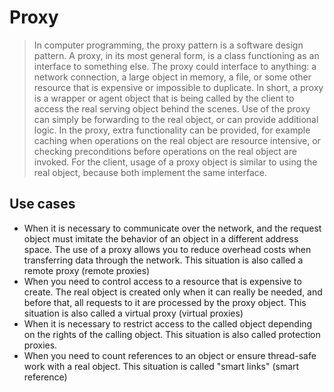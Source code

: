 ﻿# Proxy

> In computer programming, the proxy pattern is a software design pattern. A proxy, in its most general form, is a class functioning as an interface to something else. The proxy could interface to anything: a network connection, a large object in memory, a file, or some other resource that is expensive or impossible to duplicate. In short, a proxy is a wrapper or agent object that is being called by the client to access the real serving object behind the scenes. Use of the proxy can simply be forwarding to the real object, or can provide additional logic. In the proxy, extra functionality can be provided, for example caching when operations on the real object are resource intensive, or checking preconditions before operations on the real object are invoked. For the client, usage of a proxy object is similar to using the real object, because both implement the same interface.

## Use cases

* When it is necessary to communicate over the network, and the request object must imitate the behavior of an object in a different address space. The use of a proxy allows you to reduce overhead costs when transferring data through the network. This situation is also called a remote proxy (remote proxies)
* When you need to control access to a resource that is expensive to create. The real object is created only when it can really be needed, and before that, all requests to it are processed by the proxy object. This situation is also called a virtual proxy (virtual proxies)
* When it is necessary to restrict access to the called object depending on the rights of the calling object. This situation is also called protection proxies.
* When you need to count references to an object or ensure thread-safe work with a real object. This situation is called "smart links" (smart reference)